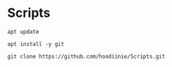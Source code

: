 # Scripts

```apt update```

```apt install -y git```

```git clone https://github.com/hoodiinie/Scripts.git```
